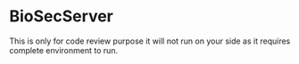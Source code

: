 # BioSecServer
This is only for code review purpose it will not run on your side as it requires complete environment to run.